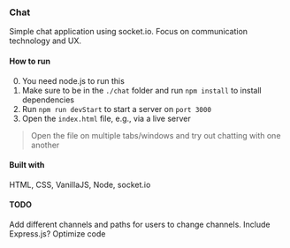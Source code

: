 ### Chat
Simple chat application using socket.io. Focus on communication technology and UX.

#### How to run
0. You need node.js to run this
1. Make sure to be in the `./chat` folder and run `npm install` to install dependencies
2. Run `npm run devStart` to start a server on `port 3000`
3. Open the `index.html` file, e.g., via a live server
> Open the file on multiple tabs/windows and try out chatting with one another

#### Built with
HTML, CSS, VanillaJS, Node, socket.io

#### TODO
Add different channels and paths for users to change channels. Include Express.js?
Optimize code
